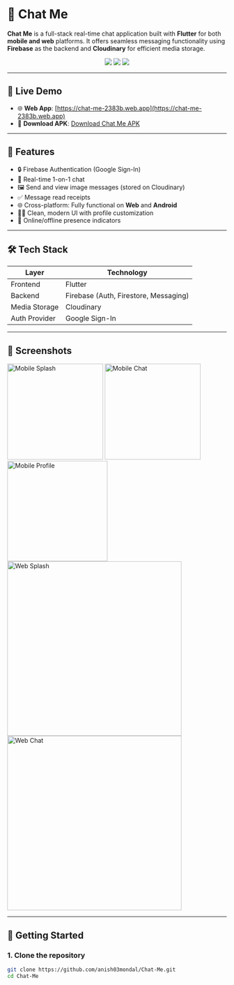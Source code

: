 # 💬 Chat Me

**Chat Me** is a full-stack real-time chat application built with **Flutter** for both **mobile and web** platforms. It offers seamless messaging functionality using **Firebase** as the backend and **Cloudinary** for efficient media storage.

<p align="center">
  <img src="https://img.shields.io/badge/Platform-Flutter-blue.svg" />
  <img src="https://img.shields.io/badge/Backend-Firebase-orange.svg" />
  <img src="https://img.shields.io/badge/Storage-Cloudinary-purple.svg" />
</p>

---

## 🔗 Live Demo

- 🌐 **Web App**: [https://chat-me-2383b.web.app](https://chat-me-2383b.web.app)
- 📱 **Download APK**: [Download Chat Me APK](https://github.com/anish03mondal/Chat-Me/releases/download/v1.0.0/app-release.apk)

---

## 🚀 Features

- 🔒 Firebase Authentication (Google Sign-In)
- 💬 Real-time 1-on-1 chat
- 🖼️ Send and view image messages (stored on Cloudinary)
- ✅ Message read receipts
- 🌐 Cross-platform: Fully functional on **Web** and **Android**
- 🧑‍💻 Clean, modern UI with profile customization
- 🔄 Online/offline presence indicators

---

## 🛠️ Tech Stack

| Layer        | Technology                          |
|--------------|-------------------------------------|
| Frontend     | Flutter                             |
| Backend      | Firebase (Auth, Firestore, Messaging) |
| Media Storage| Cloudinary                          |
| Auth Provider| Google Sign-In                      |

---

## 📸 Screenshots

<p float="left">
  <img src="https://github.com/user-attachments/assets/54aa7e3a-d977-4f05-9d8e-2ac90e083b64" width="220" alt="Mobile Splash" />
  <img src="https://github.com/user-attachments/assets/dc4f81a7-809f-430d-97e1-55b79bb5c817" width="220" alt="Mobile Chat" />
    <img src="https://github.com/user-attachments/assets/fdb6095e-aa56-4ab5-8462-bf0f20960ec6" width="230" alt="Mobile Profile" />


  <img src="https://github.com/user-attachments/assets/32537a67-adcc-4a1b-8ae4-85d284239850" width="400" alt="Web Splash" />
  <img src="https://github.com/user-attachments/assets/4a017292-cefa-406e-ae6d-c7e699694eb5" width="400" alt="Web Chat" />
</p>

---

## 🧪 Getting Started

### 1. Clone the repository

```bash
git clone https://github.com/anish03mondal/Chat-Me.git
cd Chat-Me
